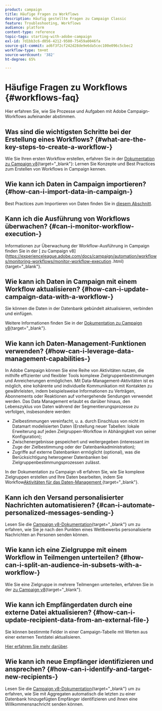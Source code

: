 ```yaml
---
product: campaign
title: Häufige Fragen zu Workflows
description: Häufig gestellte Fragen zu Campaign Classic
feature: Troubleshooting, Workflows
audience: platform
content-type: reference
topic-tags: starting-with-adobe-campaign
exl-id: 7d1bb3c6-d056-4212-9500-75459a0046fa
source-git-commit: ad6f3f2cf242d28de9e6da5cec100e096c5cbec2
workflow-type: tm+mt
source-wordcount: '382'
ht-degree: 65%

---
```


# Häufige Fragen zu Workflows {#workflows-faq}



Hier erfahren Sie, wie Sie Prozesse und Aufgaben mit Adobe Campaign-Workflows aufeinander abstimmen.

## Was sind die wichtigsten Schritte bei der Erstellung eines Workflows? {#what-are-the-key-steps-to-create-a-workflow-}

Wie Sie Ihren ersten Workflow erstellen, erfahren Sie in der [Dokumentation zu Campaign v8](https://experienceleague.adobe.com/docs/campaign/automation/workflows/introduction/build-a-workflow.html?lang=de){target="_blank"}: Lernen Sie Konzepte und Best Practices zum Erstellen von Workflows in Campaign kennen.

## Wie kann ich Daten in Campaign importieren? {#how-can-i-import-data-in-campaign-}

Best Practices zum Importieren von Daten finden Sie in [diesem Abschnitt](../../platform/using/import-export-best-practices.md).

## Kann ich die Ausführung von Workflows überwachen? {#can-i-monitor-workflow-execution-}

Informationen zur Überwachung der Workflow-Ausführung in Campaign finden Sie in der [ zu Campaign v8]&#x200B;(https://experienceleague.adobe.com/docs/campaign/automation/workflows/monitoring-workflows/monitor-workflow-execution
.html){target="_blank"}.

## Wie kann ich Daten in Campaign mit einem Workflow aktualisieren? {#how-can-i-update-campaign-data-with-a-workflow-}

Sie können die Daten in der Datenbank gebündelt aktualisieren, verbinden und einfügen.

Weitere Informationen finden Sie in der [Dokumentation zu Campaign v8](https://experienceleague.adobe.com/docs/campaign/automation/workflows/wf-activities/targeting-activities/update-data.html){target="_blank"}.

## Wie kann ich Daten-Management-Funktionen verwenden? {#how-can-i-leverage-data-management-capabilities-}

In Adobe Campaign können Sie eine Reihe von Aktivitäten nutzen, die mithilfe effizienter und flexibler Tools komplexe Zielgruppenbestimmungen und Anreicherungen ermöglichen. Mit Data-Management-Aktivitäten ist es möglich, eine kohärente und individuelle Kommunikation mit Kontakten zu gewährleisten, indem beispielsweise Informationen zu Verträgen, Abonnements oder Reaktionen auf vorhergehende Sendungen verwendet werden. Das Data Management erlaubt es darüber hinaus, den Lebenszyklus von Daten während der Segmentierungsprozesse zu verfolgen, insbesondere werden:

* Zielbestimmungen vereinfacht, u. a. durch Einschluss von nicht im Datamart modelisierten Daten (Erstellung neuer Tabellen: lokale Erweiterung auf jeden Zielgruppen-Workflow in Abhängigkeit von seiner Konfiguration);
* Zwischenergebnisse gespeichert und weitergegeben (interessant im Zuge der Zielbestimmung oder der Datenbankadministration);
* Zugriffe auf externe Datenbanken ermöglicht (optional), was die Berücksichtigung heterogener Datenbanken bei Zielgruppenbestimmungsprozessen zulässt.

In der Dokumentation zu Campaign v8 erfahren Sie, wie Sie komplexe Zielgruppen erstellen und Ihre Daten bearbeiten, indem Sie Workflow[Aktivitäten für das Daten-Management ](https://experienceleague.adobe.com/docs/campaign/automation/workflows/introduction/wf-type/targeting-workflows.html){target="_blank"}.

## Kann ich den Versand personalisierter Nachrichten automatisieren? {#can-i-automate-personalized-messages-sending-}

Lesen Sie die [Campaign v8-Dokumentation](https://experienceleague.adobe.com/docs/campaign/automation/workflows/use-cases/data-management/enrich-data.html?lang=de){target="_blank"} um zu erfahren, wie Sie je nach den Punkten eines Wettbewerbs personalisierte Nachrichten an Personen senden können.

## Wie kann ich eine Zielgruppe mit einem Workflow in Teilmengen unterteilen? {#how-can-i-split-an-audience-in-subsets-with-a-workflow-}

Wie Sie eine Zielgruppe in mehrere Teilmengen unterteilen, erfahren Sie in der [ zu Campaign v8](https://experienceleague.adobe.com/docs/campaign/automation/workflows/wf-activities/targeting-activities/split.html){target="_blank"}.

## Wie kann ich Empfängerdaten durch eine externe Datei aktualisieren? {#how-can-i-update-recipient-data-from-an-external-file-}

Sie können bestimmte Felder in einer Campaign-Tabelle mit Werten aus einer externen Textdatei aktualisieren.

[Hier erfahren Sie mehr darüber](../../platform/using/import-operations-samples.md#example--enrich-the-values-with-those-of-an-external-file).

## Wie kann ich neue Empfänger identifizieren und ansprechen? {#how-can-i-identify-and-target-new-recipients-}

Lesen Sie die [Campaign v8-Dokumentation](https://experienceleague.adobe.com/docs/campaign/automation/workflows/use-cases/data-management/using-aggregates.html?lang=de){target="_blank"} um zu erfahren, wie Sie mit Aggregaten automatisch die letzten zu einer Datenbank hinzugefügten Empfänger identifizieren und ihnen eine Willkommensnachricht senden können.
